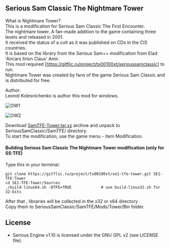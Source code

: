 ## Serious Sam Classic The Nightmare Tower

What is Nightmare Tower?  
This is a modification for Serious Sam Classic The First Encounter.  
The nightmare tower. A fan-made addition to the game containing three levels and released in 2001.  
It received the status of a cult as it was published on CDs in the CIS countries.  
It is based on the library from the Serious Sam++ modification from Elad 'Aircars Iirion Claus' Amir.  
This mod required [https://gitflic.ru/project/tx00100xt/serioussamclassic] to run.  
Nightmare Tower was created by fans of the game Serious Sam Classic and is distributed for free.    

Author:  
Leonid Kolesnichenko is author this mod for windows.  

![OW1](https://gitflic.ru/project/tx00100xt/se1-tfe-oddworld/blob/raw?file=Images%2Foddworld-1.png&commit=2ff73ec1f5b8c2cad8ec8738412f9e4012586d0a)

![OW2](https://gitflic.ru/project/tx00100xt/se1-tfe-oddworld/blob/raw?file=Images%2Foddworld-2.png&commit=2ff73ec1f5b8c2cad8ec8738412f9e4012586d0a)


Download [SamTFE-Tower.tar.xz] archive and unpack to  SeriousSamClassic/SamTFE/ directory.  
To start the modification, use the game menu - item Modification.

#### Building Serious Sam Classic The Nightmare Tower modification (only for SS:TFE)

Type this in your terminal:

```
git clone https://gitflic.ru/project/tx00100xt/se1-tfe-tower.git SE1-TFE-Tower
cd SE1-TFE-Tower/Sources
./build-linux64.sh -DTFE=TRUE             # use build-linux32.sh for 32-bits
```
After that , libraries will be collected in the x32 or x64 directory .  
Copy them to SeriousSamClassic/SamTFE/Mods/Tower/Bin folder.

License
-------

* Serious Engine v1.10 is licensed under the GNU GPL v2 (see LICENSE file).


[SamTFE-Tower.tar.xz]: https://drive.google.com/file/d/1-29nvJBlHDq9eOy1vEWX3tlgmyFDoYZP/view?usp=sharing "Serious Sam Classic The Nightmare Tower"
[https://gitflic.ru/project/tx00100xt/serioussamclassic]: https://gitflic.ru/project/tx00100xt/serioussamclassic
